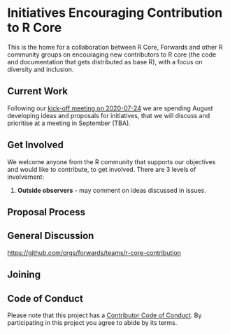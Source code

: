 # Initiatives Encouraging Contribution to R Core

This is the home for a collaboration between R Core, Forwards and other R community groups on encouraging new contributors to R core (the code and documentation that gets distributed as base R), with a focus on diversity and inclusion.

## Current Work

Following our [kick-off meeting on 2020-07-24](https://github.com/forwards/rcontribution/blob/master/team_minutes/2020-07-24.md) we are spending August developing ideas and proposals for initiatives, that we will discuss and prioritise at a meeting in September (TBA).

## Get Involved

We welcome anyone from the R community that supports our objectives and would like to contribute, to get involved. There are 3 levels of involvement:

1. **Outside observers** - may comment on ideas discussed in issues.

## Proposal Process

## General Discussion

https://github.com/orgs/forwards/teams/r-core-contribution

## Joining 

## Code of Conduct

Please note that this project has a [Contributor Code of Conduct](https://github.com/forwards/rcontribution/blob/master/CONDUCT.md).
By participating in this project you agree to abide by its terms.

